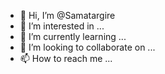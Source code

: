 - 👋 Hi, I’m @Samatargire
- 👀 I’m interested in ...
- 🌱 I’m currently learning ...
- 💞️ I’m looking to collaborate on ...
- 📫 How to reach me ...

<!---
Samatargire/Samatargire is a ✨ special ✨ repository because its `README.md` (this file) appears on your GitHub profile.
You can click the Preview link to take a look at your changes.
--->
